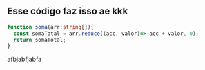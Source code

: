 ## Esse código faz isso ae kkk

```TYPESCRIPT 
function soma(arr:string[]){
  const somaTotal = arr.reduce((acc, valor)=> acc + valor, 0);
  return somaTotal;
}
```

afbjabfjabfa
